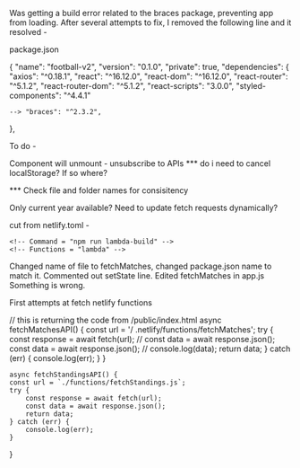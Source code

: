 Was getting a build error related to the braces package, preventing app from loading. After several attempts to fix, I removed the following line and it resolved -

package.json

{
  "name": "football-v2",
  "version": "0.1.0",
  "private": true,
  "dependencies": {
    "axios": "^0.18.1",
    "react": "^16.12.0",
    "react-dom": "^16.12.0",
    "react-router": "^5.1.2",
    "react-router-dom": "^5.1.2",
    "react-scripts": "3.0.0",
    "styled-components": "^4.4.1"

    --> "braces": "^2.3.2",

  },


To do -

Component will unmount - unsubscribe to APIs
*** do i need to cancel localStorage? If so where?
  
*** Check file and folder names for consisitency

Only current year available? Need to update fetch requests dynamically?


cut from netlify.toml -

  <!-- [build] -->
    <!-- Command = "npm run lambda-build" -->
    <!-- Functions = "lambda" -->


Changed name of file to fetchMatches, changed package.json name to match it. Commented out setState line. Edited fetchMatches in app.js
Something is wrong.


First attempts at fetch netlify functions

  // this is returning the code from /public/index.html
  async fetchMatchesAPI() {
    const url = '/ .netlify/functions/fetchMatches';
    try {
        const response = await fetch(url);
        // const data = await response.json();
        const data = await response.json();
        // console.log(data);
        return data;
    } catch (err) {
        console.log(err);
    }
  }

    async fetchStandingsAPI() {
    const url = `./functions/fetchStandings.js`;
    try {
        const response = await fetch(url);
        const data = await response.json();
        return data;
    } catch (err) {
        console.log(err);
    }
}